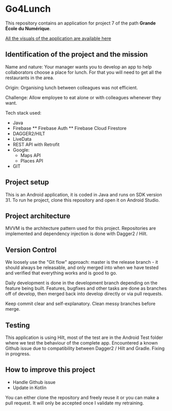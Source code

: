 # Go4Lunch

This repository contains an application for project 7 of the path **Grande École du Numérique**. 

[All the visuals of the application are available here](https://drive.google.com/drive/folders/1eUBItIa_JBYWvaDgNL6zQIVwZqVn8T4c?usp=sharing)

## Identification of the project and the mission

Name and nature: 
Your manager wants you to develop an app to help collaborators choose a place for lunch. For that you will need to get all the restaurants in the area.

Origin: 
Organising lunch between colleagues was not efficient.

Challenge: 
Allow employee to eat alone or with colleagues whenever they want. 

Tech stack used:
* Java
* Firebase
** Firebase Auth
** Firebase Cloud Firestore
* DAGGER2/HILT
* LiveData
* REST API with Retrofit
* Google:
  * Maps API
  * Places API
* GIT

## Project setup

This is an Android application, it is coded in Java and runs on SDK version 31. To run he project, clone this repository and open it on Android Studio. 

## Project architecture

MVVM is the architecture pattern used for this project. Repositories are implemented and dependency injection is done with Dagger2 / Hilt.

## Version Control

We loosely use the "Git flow" approach: master is the release branch - it should always be releasable, and only merged into when we have tested and verified that everything works and is good to go. 

Daily development is done in the development branch depending on the feature being built. Features, bugfixes and other tasks are done as branches off of develop, then merged back into develop directly or via pull requests.

Keep commit clear and self-explanatory. Clean messy branches before merge. 

## Testing

This application is using Hilt, most of the test are in the Android Test folder where we test the behaviour of the complete app. 
Encountered a known Github issue due to compatibility between Dagger2 / Hilt and Gradle. Fixing in progress.  

## How to improve this project

* Handle Github issue
* Update in Kotlin

You can either clone the repository and freely reuse it or you can make a pull request. It will only be accepted once I validate my retraining. 
